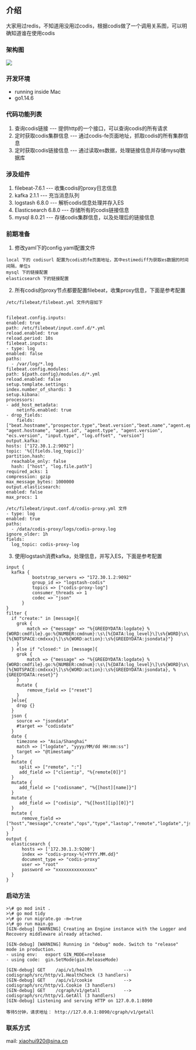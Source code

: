 ## 介绍
大家用过redis，不知道用没用过codis，根据codis做了一个调用关系图，可以明确知道谁在使用codis

### 架构图
![](https://github.com/lightsre/codisgraph/blob/master/screenshots/codisgraph-framework.png)

### 开发环境

- running inside Mac
- go1.14.6

### 代码功能列表
1. 查询codis链接 --- 提供http的一个接口，可以查询codis的所有请求
2. 定时获取codis集群信息 --- 通过codis-fe页面地址，抓取codis的所有集群信息
3. 定时获取codis链接信息 --- 通过读取es数据，处理链接信息并存储mysql数据库

### 涉及组件
1. filebeat-7.6.1 --- 收集codis的proxy日志信息
2. kafka 2.1.1 --- 充当消息队列
3. logstash 6.8.0 --- 解析codis信息处理并存入ES
4. Elasticsearch 6.8.0 --- 存储所有的codis链接信息
5. mysql 8.0.21 --- 存储codis集群信息，以及处理后的链接信息

### 前期准备
1. 修改yaml下的config.yaml配置文件
  ```
local 下的 codisurl 配置为codis的fe页面地址，其中estimediff为获取es数据的时间间隔，单位s
mysql 下的链接配置
elasticsearch 下的链接配置
  ```

2. 所有codis的proxy节点都要配置filebeat，收集proxy信息，下面是参考配置

  ```
/etc/filebeat/filebeat.yml 文件内容如下


filebeat.config.inputs:
  enabled: true
  path: /etc/filebeat/input.conf.d/*.yml
  reload.enabled: true
  reload.period: 10s
filebeat.inputs:
- type: log
  enabled: false
  paths:
    - /var/log/*.log
filebeat.config.modules:
  path: ${path.config}/modules.d/*.yml
  reload.enabled: false
setup.template.settings:
  index.number_of_shards: 3
setup.kibana:
processors:
  - add_host_metadata:
      netinfo.enabled: true
  - drop_fields:
      fields: ["beat.hostname","prospector.type","beat.version","beat.name","agent.ephemeral_id", "agent.hostname", "agent.id", "agent.type", "agent.version", "ecs.version", "input.type", "log.offset", "version"]
output.kafka:
  hosts: ["172.30.1.2:9092"]
  topic: '%{[fields.log_topic]}'
  partition.hash:
    reachable_only: false
    hash: ["host", "log.file.path"]
  required_acks: 1
  compression: gzip
  max_message_bytes: 1000000
output.elasticsearch:
  enabled: false
max_procs: 1
  ```

  ```
/etc/filebeat/input.conf.d/codis-proxy.yml 文件
- type: log
  enabled: true
  paths:
    - /data/codis-proxy/logs/codis-proxy.log
  ignore_older: 1h
  fields:
    log_topic: codis-proxy-log
  ```

3. 使用logstash消费kafka，处理信息，并写入ES，下面是参考配置
  ```
input {
    kafka {
            bootstrap_servers => "172.30.1.2:9092"
            group_id => "logstash-codis"
            topics => ["codis-proxy-log"]
            consumer_threads => 1
            codec => "json"
        }
}
filter {
    if "create:" in [message]{
      grok {
          match => {"message" => "%{GREEDYDATA:logdate} %{WORD:cmdfile}.go:%{NUMBER:cmdnum}:\s\[%{DATA:log_level}\]\s%{WORD}\s\[%{NOTSPACE:cmdxxx}\]\s%{WORD:action}:\s%{GREEDYDATA:jsondata}"}
      }
    } else if "closed:" in [message]{
      grok {
          match => {"message" => "%{GREEDYDATA:logdate} %{WORD:cmdfile}.go:%{NUMBER:cmdnum}:\s\[%{DATA:log_level}\]\s%{WORD}\s\[%{NOTSPACE:cmdxxx}\]\s%{WORD:action}:\s%{GREEDYDATA:jsondata}, %{GREEDYDATA:reset}"}
      }
      mutate {
          remove_field => ["reset"]
      }
    }else{
      drop {}
    }
    json {
      source => "jsondata"
      #target => "codisdate"
    }
    date {
      timezone => "Asia/Shanghai"
      match => ["logdate", "yyyy/MM/dd HH:mm:ss"]
      target => "@timestamp"
    }
    mutate {
       split => ["remote", ":"]
       add_field => ["clientip", "%{remote[0]}"]
    }
    mutate {
       add_field => ["codisname", "%{[host][name]}"]
    }
    mutate {
       add_field => ["codisip", "%{[host][ip][0]}"]
    }
    mutate {
        remove_field => ["host","message","create","ops","type","lastop","remote","logdate","jsondata","log_level","cmdfile","cmdxxx","cmdnum"]
    }
}
output {
    elasticsearch {
        hosts => ['172.30.1.3:9200']
        index => "codis-proxy-%{+YYYY.MM.dd}"
        document_type => "codis-proxy"
        user => "root"
        password => "xxxxxxxxxxxxxxx"
    }
}
  ```

### 启动方法
  ```
>\# go mod init . 
>\# go mod tidy
>\# go run migrate.go -m=true
>\# go run main.go
[GIN-debug] [WARNING] Creating an Engine instance with the Logger and Recovery middleware already attached.

[GIN-debug] [WARNING] Running in "debug" mode. Switch to "release" mode in production.
 - using env:	export GIN_MODE=release
 - using code:	gin.SetMode(gin.ReleaseMode)

[GIN-debug] GET    /api/v1/health            --> codisgraph/src/http/v1.HealthCheck (3 handlers)
[GIN-debug] GET    /api/v1/cookie            --> codisgraph/src/http/v1.Cookie (3 handlers)
[GIN-debug] GET    /cgraph/v1/getall         --> codisgraph/src/http/v1.GetAll (3 handlers)
[GIN-debug] Listening and serving HTTP on 127.0.0.1:8090

等待5分钟，请求地址： http://127.0.0.1:8090/cgraph/v1/getall    
  ```

### 联系方式
mail: xiaohui920@sina.cn
